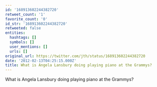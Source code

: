 ```yaml
---
id: '168913602244382720'
retweet_count: '1'
favorite_count: '0'
id_str: '168913602244382720'
retweeted: false
entities:
  hashtags: []
  symbols: []
  user_mentions: []
  urls: []
original_url: https://twitter.com/jth/status/168913602244382720
date: '2012-02-13T04:25:15.000Z'
title: What is Angela Lansbury doing playing piano at the Grammys?
---
```


What is Angela Lansbury doing playing piano at the Grammys?